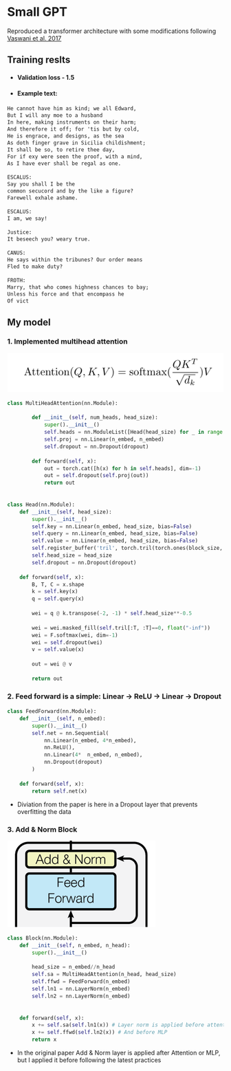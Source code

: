 # Small GPT

Reproduced a transformer architecture with some modifications following [Vaswani et al. 2017](https://arxiv.org/pdf/1706.03762)


## Training reslts 

- #### Validation loss - 1.5
- #### Example text:
```
He cannot have him as kind; we all Edward,
But I will any moe to a husband
In here, making instruments on their harm;
And therefore it off; for 'tis but by cold,
He is engrace, and designs, as the sea
As doth finger grave in Sicilia childishment;
It shall be so, to retire thee day,
For if exy were seen the proof, with a mind,
As I have ever shall be regal as one.

ESCALUS:
Say you shall I be the
common secucord and by the like a figure?
Farewell exhale ashame.

ESCALUS:
I am, we say!

Justice:
It beseech you? weary true.

CANUS:
He says within the tribunes? Our order means
Fled to make duty?

FROTH:
Marry, that who comes highness chances to bay;
Unless his force and that encompass he
Of vict
```

## My model

### 1. Implemented multihead attention

![alt text](Media/image.png)

```python
class MultiHeadAttention(nn.Module):
    
        def __init__(self, num_heads, head_size):
            super().__init__()
            self.heads = nn.ModuleList([Head(head_size) for _ in range (num_heads)])
            self.proj = nn.Linear(n_embed, n_embed)
            self.dropout = nn.Dropout(dropout)
        
        def forward(self, x):
            out = torch.cat([h(x) for h in self.heads], dim=-1)
            out = self.dropout(self.proj(out))
            return out


class Head(nn.Module):
    def __init__(self, head_size):
        super().__init__()
        self.key = nn.Linear(n_embed, head_size, bias=False)
        self.query = nn.Linear(n_embed, head_size, bias=False)
        self.value = nn.Linear(n_embed, head_size, bias=False)
        self.register_buffer('tril', torch.tril(torch.ones(block_size, block_size)))
        self.head_size = head_size
        self.dropout = nn.Dropout(dropout)
        
    def forward(self, x):
        B, T, C = x.shape
        k = self.key(x)
        q = self.query(x)
        
        wei = q @ k.transpose(-2, -1) * self.head_size**-0.5
        
        wei = wei.masked_fill(self.tril[:T, :T]==0, float("-inf"))
        wei = F.softmax(wei, dim=-1)
        wei = self.dropout(wei)
        v = self.value(x)

        out = wei @ v
        
        return out 
```

### 2. Feed forward is a simple: Linear -> ReLU -> Linear -> Dropout

```python
class FeedForward(nn.Module):
    def __init__(self, n_embed):
        super().__init__()
        self.net = nn.Sequential(
            nn.Linear(n_embed, 4*n_embed), 
            nn.ReLU(),
            nn.Linear(4*  n_embed, n_embed),
            nn.Dropout(dropout)
        )
    
    def forward(self, x):
        return self.net(x)
```

- Diviation from the paper is here in a Dropout layer that prevents overfitting the data

### 3. Add & Norm Block

![alt text](Media/image-4.png)

```python
class Block(nn.Module):
    def __init__(self, n_embed, n_head):
        super().__init__()
        
        head_size = n_embed//n_head
        self.sa = MultiHeadAttention(n_head, head_size)
        self.ffwd = FeedForward(n_embed)
        self.ln1 = nn.LayerNorm(n_embed)
        self.ln2 = nn.LayerNorm(n_embed)

        
    def forward(self, x):
        x += self.sa(self.ln1(x)) # Layer norm is applied before attention
        x += self.ffwd(self.ln2(x)) # And before MLP
        return x
```

- In the original paper Add & Norm layer is applied after Attention or MLP, but I applied it before following the latest practices  
